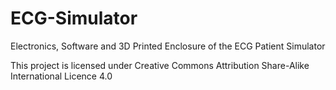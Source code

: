 # ECG-Simulator
 Electronics, Software and 3D Printed Enclosure of the ECG Patient Simulator
 
 This project is licensed under Creative Commons Attribution Share-Alike International Licence 4.0
